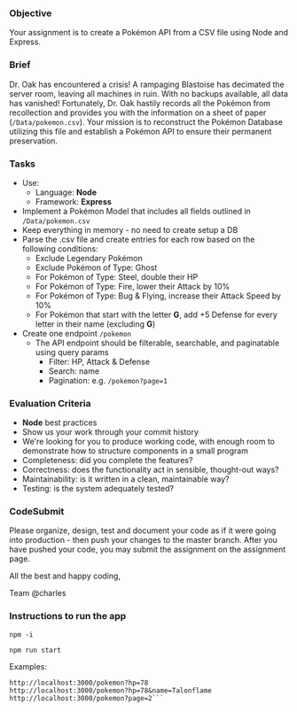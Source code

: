 ### Objective

Your assignment is to create a Pokémon API from a CSV file using Node and Express.

### Brief

Dr. Oak has encountered a crisis! A rampaging Blastoise has decimated the server room, leaving all machines in ruin. With no backups available, all data has vanished! Fortunately, Dr. Oak hastily records all the Pokémon from recollection and provides you with the information on a sheet of paper (`/Data/pokemon.csv`). Your mission is to reconstruct the Pokémon Database utilizing this file and establish a Pokémon API to ensure their permanent preservation.

### Tasks

-   Use:
    -   Language: **Node**
    -   Framework: **Express**
-   Implement a Pokémon Model that includes all fields outlined in `/Data/pokemon.csv`
-   Keep everything in memory - no need to create setup a DB
-   Parse the .csv file and create entries for each row based on the following conditions:
    -   Exclude Legendary Pokémon
    -   Exclude Pokémon of Type: Ghost
    -   For Pokémon of Type: Steel, double their HP
    -   For Pokémon of Type: Fire, lower their Attack by 10%
    -   For Pokémon of Type: Bug & Flying, increase their Attack Speed by 10%
    -   For Pokémon that start with the letter **G**, add +5 Defense for every letter in their name (excluding **G**)
-   Create one endpoint `/pokemon`
    -   The API endpoint should be filterable, searchable, and paginatable using query params
        -   Filter: HP, Attack & Defense
        -   Search: name
        -   Pagination: e.g. `/pokemon?page=1`

### Evaluation Criteria

-   **Node** best practices
-   Show us your work through your commit history
-   We're looking for you to produce working code, with enough room to demonstrate how to structure components in a small program
-   Completeness: did you complete the features?
-   Correctness: does the functionality act in sensible, thought-out ways?
-   Maintainability: is it written in a clean, maintainable way?
-   Testing: is the system adequately tested?

### CodeSubmit

Please organize, design, test and document your code as if it were going into production - then push your changes to the master branch. After you have pushed your code, you may submit the assignment on the assignment page.

All the best and happy coding,

Team @charles


### Instructions to run the app

```npm -i```

```npm run start```

Examples:

```localhost:3000/pokemon?name=Bulbasaur
http://localhost:3000/pokemon?hp=78
http://localhost:3000/pokemon?hp=78&name=Talonflame
http://localhost:3000/pokemon?page=2```